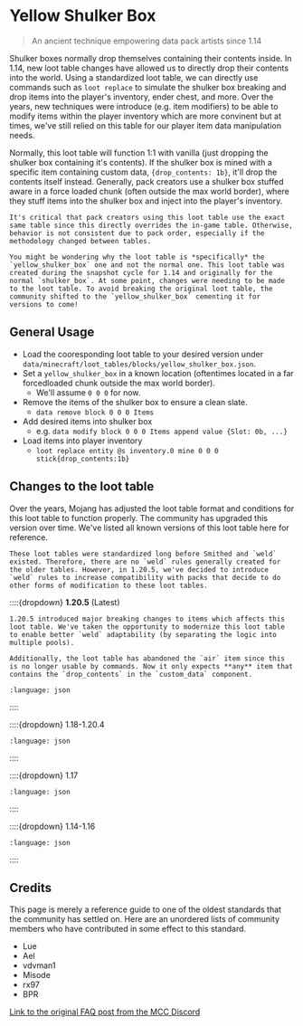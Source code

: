 # Yellow Shulker Box
> An ancient technique empowering data pack artists since 1.14

Shulker boxes normally drop themselves containing their contents inside. In 1.14, new loot table changes have allowed us to directly drop their contents into the world. Using a standardized loot table, we can directly use commands such as `loot replace` to simulate the shulker box breaking and drop items into the player's inventory, ender chest, and more. Over the years, new techniques were introduce (e.g. item modifiers) to be able to modify items within the player inventory which are more convinent but at times, we've still relied on this table for our player item data manipulation needs.

Normally, this loot table will function 1:1 with vanilla (just dropping the shulker box containing it's contents). If the shulker box is mined with a specific item containing custom data, `{drop_contents: 1b}`, it'll drop the contents itself instead. Generally, pack creators use a shulker box stuffed aware in a force loaded chunk (often outside the max world border), where they stuff items into the shulker box and inject into the player's inventory.

```{important}
It's critical that pack creators using this loot table use the exact same table since this directly overrides the in-game table. Otherwise, behavior is not consistent due to pack order, especially if the methodology changed between tables.
```

```{hint}
You might be wondering why the loot table is *specifically* the `yellow_shulker_box` one and not the normal one. This loot table was created during the snapshot cycle for 1.14 and originally for the normal `shulker_box`. At some point, changes were needing to be made to the loot table. To avoid breaking the original loot table, the community shifted to the `yellow_shulker_box` cementing it for versions to come!
```

## General Usage

- Load the cooresponding loot table to your desired version under `data/minecraft/loot_tables/blocks/yellow_shulker_box.json`.
- Set a `yellow_shulker_box` in a known location (oftentimes located in a far forcedloaded chunk outside the max world border).
  - We'll assume `0 0 0` for now.
- Remove the items of the shulker box to ensure a clean slate.
  - `data remove block 0 0 0 Items`
- Add desired items into shulker box
  - e.g. `data modify block 0 0 0 Items append value {Slot: 0b, ...}`
- Load items into player inventory
  - `loot replace entity @s inventory.0 mine 0 0 0 stick{drop_contents:1b}`

## Changes to the loot table

Over the years, Mojang has adjusted the loot table format and conditions for this loot table to function properly. The community has upgraded this version over time. We've listed all known versions of this loot table here for reference.

```{note}
These loot tables were standardized long before Smithed and `weld` existed. Therefore, there are no `weld` rules generally created for the older tables. However, in 1.20.5, we've decided to introduce `weld` rules to increase compatibility with packs that decide to do other forms of modification to these loot tables.
```

::::{dropdown} **1.20.5** (Latest)

```{important}
1.20.5 introduced major breaking changes to items which affects this loot table. We've taken the opportunity to modernize this loot table to enable better `weld` adaptability (by separating the logic into multiple pools).

Additionally, the loot table has abandoned the `air` item since this is no longer usable by commands. Now it only expects **any** item that contains the `drop_contents` in the `custom_data` component.
```

```{literalinclude} tables/1.20.5.json
:language: json
```

::::

::::{dropdown} 1.18-1.20.4

```{literalinclude} tables/1.18-1.20.4.json
:language: json
```

::::

::::{dropdown} 1.17

```{literalinclude} tables/1.17.json
:language: json
```

::::

::::{dropdown} 1.14-1.16

```{literalinclude} tables/1.14-1.16.json
:language: json
```

::::

## Credits

This page is merely a reference guide to one of the oldest standards that the community has settled on. Here are an unordered lists of community members who have contributed in some effect to this standard.

- Lue
- Ael
- vdvman1
- Misode
- rx97
- BPR

[Link to the original FAQ post from the MCC Discord](https://discord.com/channels/154777837382008833/157097006500806656/655840284189392902)
